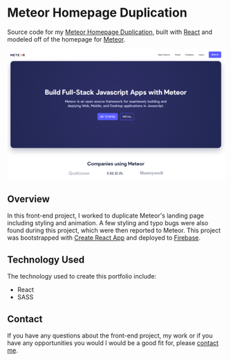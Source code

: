 # Meteor Homepage Duplication

Source code for my [Meteor Homepage Duplication](https://meteor-duplication-4a081.web.app/), built with [React](https://reactjs.org/) and modeled off of the homepage for [Meteor](https://www.meteor.com/).

<img width="600" alt="meteor homepage" src="./src/imgs/meteor_home.PNG">

## Overview

In this front-end project, I worked to duplicate Meteor's landing page including styling and animation. A few styling and typo bugs were also found during this project, which were then reported to Meteor. This project was bootstrapped with [Create React App](https://github.com/facebook/create-react-app) and deployed to [Firebase](https://firebase.google.com/).

## Technology Used
The technology used to create this portfolio include:

- React
- SASS

## Contact
If you have any questions about the front-end project, my work or if you have any opportunities you would I would be a good fit for, please [contact me](https://timkrause.dev/#contact).
